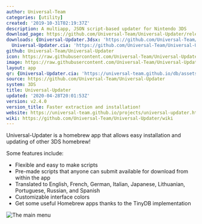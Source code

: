 ```yaml
---
author: Universal-Team
categories: [utility]
created: '2019-10-31T02:19:37Z'
description: A multiapp, JSON script-based updater for Nintendo 3DS
download_page: https://github.com/Universal-Team/Universal-Updater/releases/tag/v2.4.0
downloads: {Universal-Updater.3dsx: 'https://github.com/Universal-Team/Universal-Updater/releases/download/v2.4.0/Universal-Updater.3dsx',
  Universal-Updater.cia: 'https://github.com/Universal-Team/Universal-Updater/releases/download/v2.4.0/Universal-Updater.cia'}
github: Universal-Team/Universal-Updater
icon: https://raw.githubusercontent.com/Universal-Team/Universal-Updater/master/app/icon.png
image: https://raw.githubusercontent.com/Universal-Team/Universal-Updater/master/app/banner.png
layout: app
qr: {Universal-Updater.cia: 'https://universal-team.github.io/db/assets/images/qr/universal-updater.cia.png'}
source: https://github.com/Universal-Team/Universal-Updater
system: 3DS
title: Universal-Updater
updated: '2020-04-28T20:01:53Z'
version: v2.4.0
version_title: Faster extraction and installation!
website: https://universal-team.github.io/projects/universal-updater.html
wiki: https://github.com/Universal-Team/Universal-Updater/wiki
---
```

Universal-Updater is a homebrew app that allows easy installation and updating of other 3DS homebrew!

Some features include:
- Flexible and easy to make scripts
- Pre-made scripts that anyone can submit available for download from within the app
- Translated to English, French, German, Italian, Japanese, Lithuanian, Portuguese, Russian, and Spanish
- Customizable interface colors
- Get some useful Homebrew apps thanks to the TinyDB implementation

![The main menu](https://universal-team.github.io/images/universal-updater/mainMenu.png)